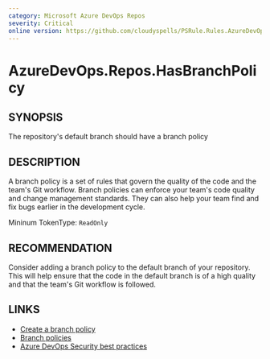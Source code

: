 ```yaml
---
category: Microsoft Azure DevOps Repos
severity: Critical
online version: https://github.com/cloudyspells/PSRule.Rules.AzureDevOps/blob/main/src/PSRule.Rules.AzureDevOps/en/AzureDevOps.Repos.HasBranchPolicy.md
---
```


# AzureDevOps.Repos.HasBranchPolicy

## SYNOPSIS

The repository's default branch should have a branch policy

## DESCRIPTION

A branch policy is a set of rules that govern the quality of the code and the
team's Git workflow. Branch policies can enforce your team's code quality and
change management standards. They can also help your team find and fix bugs
earlier in the development cycle.

Mininum TokenType: `ReadOnly`

## RECOMMENDATION

Consider adding a branch policy to the default branch of your repository.
This will help ensure that the code in the default branch is of a high quality
and that the team's Git workflow is followed.

## LINKS

- [Create a branch policy](https://docs.microsoft.com/en-us/azure/devops/repos/git/branch-policies?view=azure-devops)
- [Branch policies](https://docs.microsoft.com/en-us/azure/devops/repos/git/branch-policies-overview?view=azure-devops)
- [Azure DevOps Security best practices](https://learn.microsoft.com/en-us/azure/devops/organizations/security/security-best-practices?view=azure-devops#secure-azure-repos)
